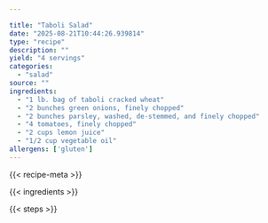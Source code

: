 ```yaml
---

title: "Taboli Salad"
date: "2025-08-21T10:44:26.939814"
type: "recipe"
description: ""
yield: "4 servings"
categories:
  - "salad"
source: ""
ingredients:
  - "1 lb. bag of taboli cracked wheat"
  - "2 bunches green onions, finely chopped"
  - "2 bunches parsley, washed, de-stemmed, and finely chopped"
  - "4 tomatoes, finely chopped"
  - "2 cups lemon juice"
  - "1/2 cup vegetable oil"
allergens: ['gluten']
---
```


{{< recipe-meta >}}

{{< ingredients >}}

{{< steps >}}
